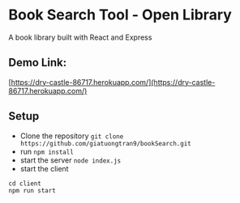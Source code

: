 # Book Search Tool - Open Library 
A book library built with React and Express

## Demo Link:
[https://dry-castle-86717.herokuapp.com/](https://dry-castle-86717.herokuapp.com/)

## Setup
* Clone the repository ```git clone https://github.com/giatuongtran9/bookSearch.git```
* run ```npm install```
* start the server
```node index.js```
* start the client 
```
cd client
npm run start
```

